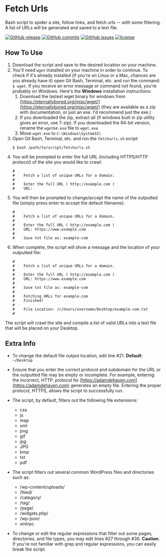 # Fetch Urls
Bash script to spider a site, follow links, and fetch urls -- with some filtering. A list of URLs will be generated and saved to a text file.

[![GitHub release](https://img.shields.io/github/release/adamdehaven/fetchurls.svg?maxAge=3600)](https://github.com/adamdehaven/fetchurls/archive/master.zip)
[![GitHub commits](https://img.shields.io/github/commits-since/adamdehaven/fetchurls/v1.0.svg?maxAge=3600)](https://github.com/adamdehaven/fetchurls/compare/v1.0...master)
[![GitHub issues](https://img.shields.io/github/issues/adamdehaven/fetchurls.svg?maxAge=3600)](https://github.com/adamdehaven/fetchurls/issues)
[![license](https://img.shields.io/github/license/adamdehaven/fetchurls.svg?maxAge=3600)](https://raw.githubusercontent.com/adamdehaven/fetchurls/master/LICENSE)

## How To Use

1. Download the script and save to the desired location on your machine.
2. You'll need `wget` installed on your machine in order to continue. To check if it's already installed (if you're on Linux or a Mac, chances are you already have it) open Git Bash, Terminal, etc. and run the command: `$ wget`. If you receive an error message or command not found, you're probably on Windows. Here's the <b>Windows</b> installation instructions:
    1. Download the lastest wget binary for windows from [https://eternallybored.org/misc/wget/](https://eternallybored.org/misc/wget/) (they are available as a zip with documentation, or just an exe. I'd recommend just the exe.)
    2. If you downloaded the zip, extract all (if windows built in zip utility gives an error, use 7-zip). If you downloaded the 64-bit version,
rename the `wget64.exe` file to `wget.exe`
    3. Move `wget.exe` to `C:\Windows\System32\`
3. Open Git Bash, Terminal, etc. and run the `fetchurls.sh` script:
    ```shell
    $ bash /path/to/script/fetchurls.sh
    ```
4. You will be prompted to enter the full URL (including HTTPS/HTTP protocol) of the site you would like to crawl:
    ```shell
    #
    #    Fetch a list of unique URLs for a domain.
    #
    #    Enter the full URL ( http://example.com )
    #    URL:
    ```
5. You will then be prompted to change/accept the name of the outputted file (simply press enter to accept the default filename):
    ```shell
    #
    #    Fetch a list of unique URLs for a domain.
    #
    #    Enter the full URL ( http://example.com )
    #    URL: https://www.example.com
    #
    #    Save txt file as: example-com
    ```
5. When complete, the script will show a message and the location of your outputted file:
    ```shell
    #
    #    Fetch a list of unique URLs for a domain.
    #
    #    Enter the full URL ( http://example.com )
    #    URL: https://www.example.com
    #
    #    Save txt file as: example-com
    #
    #    Fetching URLs for example.com
    #    Finished!
    #
    #    File Location: /c/Users/username/Desktop/example-com.txt
    #
    ```

The script will crawl the site and compile a list of valid URLs into a text file that will be placed on your Desktop.

## Extra Info

* To change the default file output location, edit line #21. **Default**: `~/Desktop`

* Ensure that you enter the correct protocol and subdomain for the URL or the outputted file may be empty or incomplete. For example, entering the incorrect, HTTP, protocol for [https://adamdehaven.com](https://adamdehaven.com) generates an empty file. Entering the proper protocol, HTTPS, allows the script to successfully run.

* The script, by default, filters out the following file extensions:
    * css
    * js
    * map
    * xml
    * png
    * gif
    * jpg
    * JPG
    * bmp
    * txt
    * pdf

* The script filters out several common WordPress files and directories such as:
    * /wp-content/uploads/
    * /feed/
    * /category/
    * /tag/
    * /page/
    * /widgets.php/
    * /wp-json/
    * xmlrpc

* To change or edit the regular expressions that filter out some pages, directories, and file types, you may edit lines #27 through #36. **Caution**: If you're not familiar with grep and regular expressions, you can easily break the script.